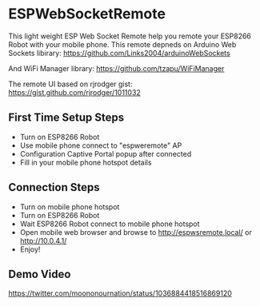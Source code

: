# ESPWebSocketRemote
This light weight ESP Web Socket Remote help you remote your ESP8266 Robot with your mobile phone. This remote depneds on Arduino Web Sockets libirary:
https://github.com/Links2004/arduinoWebSockets

And WiFi Manager library:
https://github.com/tzapu/WiFiManager

The remote UI based on rjrodger gist:
https://gist.github.com/rjrodger/1011032

## First Time Setup Steps
- Turn on ESP8266 Robot
- Use mobile phone connect to "espweremote" AP
- Configuration Captive Portal popup after connected
- Fill in your mobile phone hotspot details

## Connection Steps
- Turn on mobile phone hotspot
- Turn on ESP8266 Robot
- Wait ESP8266 Robot connect to mobile phone hotspot
- Open mobile web browser and browse to http://espwsremote.local/ or http://10.0.4.1/
- Enjoy!

## Demo Video
https://twitter.com/moononournation/status/1036884418516869120
